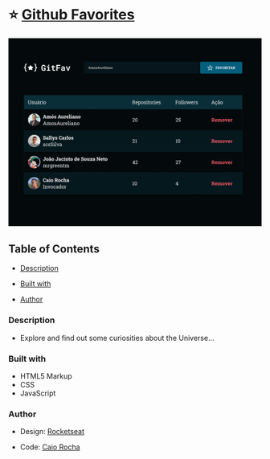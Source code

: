 # ⭐ [Github Favorites](https://github-favorites-nu-ten.vercel.app/)

<img src="./design/template.png" width="550" />


## Table of Contents

  - [Description](#description)

  - [Built with](#built-with)

  - [Author](#author)


### Description

- Explore and find out some curiosities about the Universe...


### Built with

- HTML5 Markup
- CSS
- JavaScript

### Author

- Design: [Rocketseat](https://www.rocketseat.com.br/)

- Code: [Caio Rocha](https://github.com/caiowrocha)
